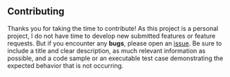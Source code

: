 ## Contributing

Thanks you for taking the time to contribute!
As this project is a personal project, I do not have time to develop new submitted features or feature requests.
But if you encounter any **bugs**, please open an [issue](https://github.com/ojullien/powershell/issues/new). Be sure to include a title and clear description, as much relevant information as possible, and a code sample or an executable test case demonstrating the expected behavior that is not occurring.
